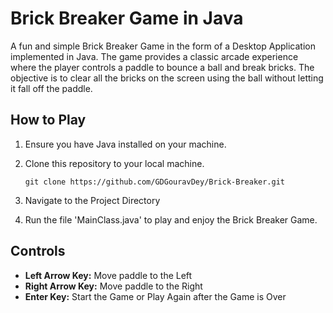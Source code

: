 # Brick Breaker Game in Java
A fun and simple Brick Breaker Game in the form of a Desktop Application implemented in Java. The game provides a classic arcade experience where the player controls a paddle to bounce a ball and break bricks. The objective is to clear all the bricks on the screen using the ball without letting it fall off the paddle.
## How to Play
1. Ensure you have Java installed on your machine.
2. Clone this repository to your local machine.
 
    ``` git clone https://github.com/GDGouravDey/Brick-Breaker.git ```
3. Navigate to the Project Directory
4. Run the file 'MainClass.java' to play and enjoy the Brick Breaker Game.
## Controls
- **Left Arrow Key:** Move paddle to the Left
- **Right Arrow Key:** Move paddle to the Right
- **Enter Key:** Start the Game or Play Again after the Game is Over
